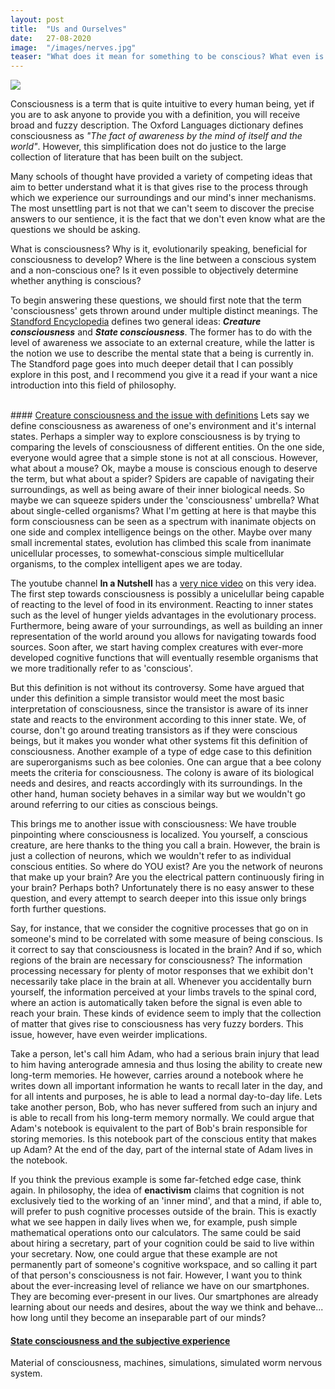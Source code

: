 ```yaml
---
layout: post
title:  "Us and Ourselves"
date:   27-08-2020
image:  "/images/nerves.jpg"
teaser: "What does it mean for something to be conscious? What even is consciousness? How does our brain give rise to it?"
---
```

<img src="{{ site.baseurl }}/images/nerves.jpg" class="fit image">

Consciousness is a term that is quite intuitive to every human being, yet if you are to ask anyone to provide you with a 
definition, you will receive broad and fuzzy description. The Oxford Languages dictionary defines consciousness as _"The 
fact of awareness by the mind of itself and the world"_. However, this simplification does not do justice to the large 
collection of literature that has been built on the subject.

Many schools of thought have provided a variety of competing ideas that aim to better understand what it is that gives 
rise to the process through which we experience our surroundings and our mind's inner mechanisms. The most unsettling 
part is not that we can't seem to discover the precise answers to our sentience, it is the fact that we don't even know 
what are the questions we should be asking.

What is consciousness? Why is it, evolutionarily speaking, beneficial for consciousness to develop? Where is the line 
between a conscious system and a non-conscious one? Is it even possible to objectively determine whether anything is 
conscious?

To begin answering these questions, we should first note that the term 'consciousness' gets thrown around under multiple 
distinct meanings. The <a href="https://plato.stanford.edu/entries/consciousness/#ConCon" target="_blank">Standford Encyclopedia</a> 
defines two general ideas: **_Creature consciousness_** and **_State consciousness_**. The former has to do with the 
level of awareness we associate to an external creature, while the latter is the notion we use to describe the mental 
state that a being is currently in.  The Standford page goes into much deeper detail that I can possibly explore in this 
post, and I recommend you give it a read if your want a nice introduction into this field of philosophy.

<br>
#### <u>Creature consciousness and the issue with definitions</u>
Lets say we define consciousness as awareness of one's environment and it's internal states. Perhaps a simpler way to 
explore consciousness is by trying to comparing the levels of consciousness of different entities. On the one side, 
everyone would agree that a simple stone is not at all conscious. However, what about a mouse? Ok, maybe a mouse is 
conscious enough to deserve the term, but what about a spider? Spiders are capable of navigating their surroundings, as 
well as being aware of their inner biological needs. So maybe we can squeeze spiders under the 'consciousness' umbrella? 
What about single-celled organisms? What I'm getting at here is that maybe this form consciousness can be seen as a 
spectrum with inanimate objects on one side and complex intelligence beings on the other. Maybe over many small 
incremental states, evolution has climbed this scale from inanimate unicellular processes, to somewhat-conscious simple 
multicellular organisms, to the complex intelligent apes we are today.

The youtube channel **In a Nutshell** has a <a href="https://youtu.be/H6u0VBqNBQ8" target="_blank">very nice video</a> on this very 
idea. The first step towards consciousness is possibly a unicelullar being capable of reacting to the level of food in 
its environment. Reacting to inner states such as the level of hunger yields advantages in the evolutionary process. 
Furthermore, being aware of your surroundings, as well as building an inner representation of the world around you 
allows for navigating towards food sources. Soon after, we start having complex creatures with ever-more developed 
cognitive functions that will eventually resemble organisms that we more traditionally refer to as 'conscious'.

But this definition is not without its controversy. Some have argued that under this definition a simple transistor would 
meet the most basic interpretation of consciousness, since the transistor is aware of its inner state and reacts to the 
environment according to this inner state. We, of course, don't go around treating transistors as if they were conscious 
beings, but it makes you wonder what other systems fit this definition of consciousness. Another example of a type of 
edge case to this definition are superorganisms such as bee colonies. One can argue that a bee colony meets the criteria 
for consciousness. The colony is aware of its biological needs and desires, and reacts accordingly with its surroundings.
In the other hand, human society behaves in a similar way but we wouldn't go around referring to our cities as conscious 
beings.

This brings me to another issue with consciousness: We have trouble pinpointing where consciousness is localized. You 
yourself, a conscious creature, are here thanks to the thing you call a brain. However, the brain is just a collection 
of neurons, which we wouldn't refer to as individual conscious entities. So where do YOU exist? Are you the network of 
neurons that make up your brain? Are you the electrical pattern continuously firing in your brain? Perhaps both? 
Unfortunately there is no easy answer to these question, and every attempt to search deeper into this issue only brings 
forth further questions.

Say, for instance, that we consider the cognitive processes that go on in someone's mind to be correlated with some 
measure of being conscious. Is it correct to say that consciousness is located in the brain? And if so, which regions of 
the brain are necessary for consciousness? The information processing necessary for plenty of motor responses that we 
exhibit don't necessarily take place in the brain at all. Whenever you accidentally burn yourself, the information 
perceived at your limbs travels to the spinal cord, where an action is automatically taken before the signal is even 
able to reach your brain. These kinds of evidence seem to imply that the collection of matter that gives rise to 
consciousness has very fuzzy borders. This issue, however, have even weirder implications.

Take a person, let's call him Adam, who had a serious brain injury that lead to him having anterograde amnesia and thus 
losing the ability to create new long-term memories. He however, carries around a notebook where he writes down all important 
information he wants to recall later in the day, and for all intents and purposes, he is able to lead a normal day-to-day 
life. Lets take another person, Bob, who has never suffered from such an injury and is able to recall from his long-term 
memory normally. We could argue that Adam's notebook is equivalent to the part of Bob's brain responsible for storing 
memories. Is this notebook part of the conscious entity that makes up Adam? At the end of the day, part 
of the internal state of Adam lives in the notebook. 

If you think the previous example is some far-fetched edge case, think again. In philosophy, the idea of **enactivism** 
claims that cognition is not exclusively tied to the working of an 'inner mind', and that a mind, if able to, will 
prefer to push cognitive processes outside of the brain. This is exactly what we see happen in daily lives when we, 
for example, push simple mathematical operations onto our calculators. The same could be said about hiring a secretary, 
part of your cognition could be said to live within your secretary. Now, one could argue that these example are 
not permanently part of someone's cognitive workspace, and so calling it part of that person's consciousness is not fair.
However, I want you to think about the ever-increasing level of reliance we have on our smartphones. They are becoming 
ever-present in our lives. Our smartphones are already learning about our needs and desires, about the way we think and 
behave... how long until they become an inseparable part of our minds? 
 

#### <u>State consciousness and the subjective experience</u>


Material of consciousness, machines, simulations, simulated worm nervous system.
